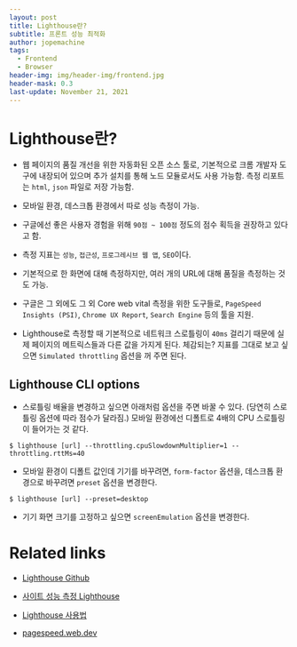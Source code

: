 ```yaml
---
layout: post
title: Lighthouse란?
subtitle: 프론트 성능 최적화
author: jopemachine
tags:
  - Frontend
  - Browser
header-img: img/header-img/frontend.jpg
header-mask: 0.3
last-update: November 21, 2021
---
```


# Lighthouse란?

- 웹 페이지의 품질 개선을 위한 자동화된 오픈 소스 툴로, 기본적으로 크롬 개발자 도구에 내장되어 있으며 추가 설치를 통해 노드 모듈로서도 사용 가능함. 측정 리포트는 `html`, `json` 파일로 저장 가능함.

- 모바일 환경, 데스크톱 환경에서 따로 성능 측정이 가능.

- 구글에선 좋은 사용자 경험을 위해 `90점 ~ 100점` 정도의 점수 획득을 권장하고 있다고 함.

- 측정 지표는 `성능`, `접근성`, `프로그레시브 웹 앱`, `SEO`이다.

- 기본적으로 한 화면에 대해 측정하지만, 여러 개의 URL에 대해 품질을 측정하는 것도 가능.

- 구글은 그 외에도 그 외 Core web vital 측정을 위한 도구들로, `PageSpeed Insights (PSI)`, `Chrome UX Report`, `Search Engine` 등의 툴을 지원.

- Lighthouse로 측정할 때 기본적으로 네트워크 스로틀링이 `40ms` 걸리기 때문에 실제 페이지의 메트릭스들과 다른 값을 가지게 된다. 체감되는? 지표를 그대로 보고 싶으면 `Simulated throttling` 옵션을 꺼 주면 된다.

## Lighthouse CLI options

- 스로틀링 배율을 변경하고 싶으면 아래처럼 옵션을 주면 바꿀 수 있다. (당연히 스로틀링 옵션에 따라 점수가 달라짐.) 모바일 환경에선 디폴트로 4배의 CPU 스로틀링이 들어가는 것 같다.

```
$ lighthouse [url] --throttling.cpuSlowdownMultiplier=1 --throttling.rttMs=40
```

- 모바일 환경이 디폴트 값인데 기기를 바꾸려면, `form-factor` 옵션을, 데스크톱 환경으로 바꾸려면 `preset` 옵션을 변경한다.

```
$ lighthouse [url] --preset=desktop
```

- 기기 화면 크기를 고정하고 싶으면 `screenEmulation` 옵션을 변경한다.

# Related links

- [Lighthouse Github](https://github.com/GoogleChrome/lighthouse)

- [사이트 성능 측정 Lighthouse](https://skyksit.tistory.com/entry/%EC%82%AC%EC%9D%B4%ED%8A%B8-%EC%84%B1%EB%8A%A5-%EC%B8%A1%EC%A0%95-lighthouse)

- [Lighthouse 사용법](https://velog.io/@dell_mond/Lighthouse-%EC%82%AC%EC%9A%A9%EB%B2%95)

- [pagespeed.web.dev](https://pagespeed.web.dev/)